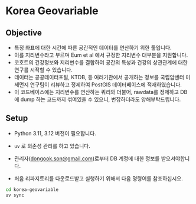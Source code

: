 # Korea Geovariable

## Objective

- 특정 좌표에 대한 시간에 따른 공간적인 데이터를 연산하기 위한 툴입니다.
- 이를 지리변수라고 부르며 Eum et al 에서 규정한 지리변수 대부분을 지원합니다.
- 코호트의 건강정보와 지리변수를 결합하여 공간의 특성과 건강의 상관관계에 대한 연구를 시작할 수 있습니다.
- 데이터는 공공데이터포털, KTDB, 등 여러기관에서 공개하는 정보를 국립암센터 미세먼지 연구팀이 리뷰하고 정제하여 PostGIS 데이터베이스에 적재하였습니다.
- 이 코드베이스에는 지리변수를 연산하는 쿼리와 더불어, rawdata를 정제하고 DB 에 dump 하는 코드까지 섞여있을 수 있으니, 번잡하더라도 양해부탁드립니다.

## Setup

- Python 3.11, 3.12 버전이 필요합니다.
- `uv` 로 의존성 관리를 하고 있습니다.
- 관리자(dongook.son@gmail.com)로부터 DB 계정에 대한 정보를 받으셔야합니다.

- 처음 리파지토리를 다운로드받고 실행하기 위해서 다음 명령어를 참조하십시오.

```bash
cd korea-geovariable
uv sync
```
